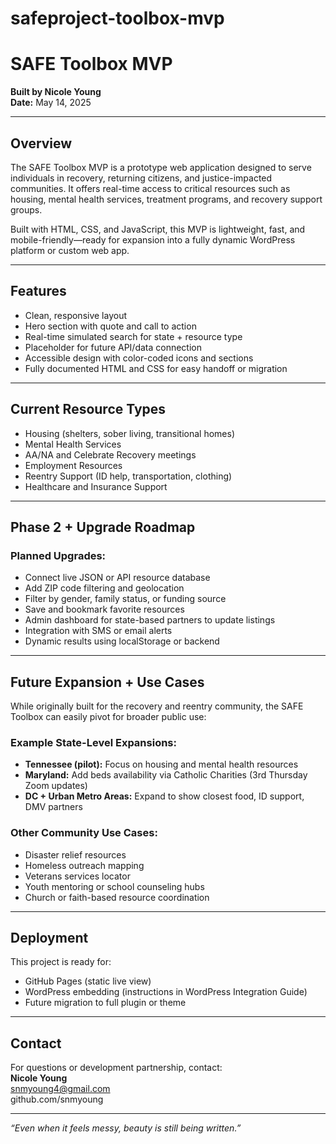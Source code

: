# safeproject-toolbox-mvp
# SAFE Toolbox MVP

**Built by Nicole Young**  
**Date:** May 14, 2025

---

## Overview

The SAFE Toolbox MVP is a prototype web application designed to serve individuals in recovery, returning citizens, and justice-impacted communities. It offers real-time access to critical resources such as housing, mental health services, treatment programs, and recovery support groups. 

Built with HTML, CSS, and JavaScript, this MVP is lightweight, fast, and mobile-friendly—ready for expansion into a fully dynamic WordPress platform or custom web app.

---

## Features

- Clean, responsive layout
- Hero section with quote and call to action
- Real-time simulated search for state + resource type
- Placeholder for future API/data connection
- Accessible design with color-coded icons and sections
- Fully documented HTML and CSS for easy handoff or migration

---

## Current Resource Types

- Housing (shelters, sober living, transitional homes)
- Mental Health Services
- AA/NA and Celebrate Recovery meetings
- Employment Resources
- Reentry Support (ID help, transportation, clothing)
- Healthcare and Insurance Support

---

## Phase 2 + Upgrade Roadmap

### Planned Upgrades:
- Connect live JSON or API resource database
- Add ZIP code filtering and geolocation
- Filter by gender, family status, or funding source
- Save and bookmark favorite resources
- Admin dashboard for state-based partners to update listings
- Integration with SMS or email alerts
- Dynamic results using localStorage or backend

---

## Future Expansion + Use Cases

While originally built for the recovery and reentry community, the SAFE Toolbox can easily pivot for broader public use:

### Example State-Level Expansions:
- **Tennessee (pilot):** Focus on housing and mental health resources
- **Maryland:** Add beds availability via Catholic Charities (3rd Thursday Zoom updates)
- **DC + Urban Metro Areas:** Expand to show closest food, ID support, DMV partners

### Other Community Use Cases:
- Disaster relief resources
- Homeless outreach mapping
- Veterans services locator
- Youth mentoring or school counseling hubs
- Church or faith-based resource coordination

---

## Deployment

This project is ready for:
- GitHub Pages (static live view)
- WordPress embedding (instructions in WordPress Integration Guide)
- Future migration to full plugin or theme

---

## Contact

For questions or development partnership, contact:  
**Nicole Young**  
snmyoung4@gmail.com  
github.com/snmyoung


---

*“Even when it feels messy, beauty is still being written.”*
